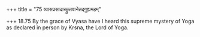 +++
title = "75 व्यासप्रसादाच्छ्रुतवानेतद्गुह्यमहम्"

+++
18.75 By the grace of Vyasa have I heard this supreme mystery of Yoga as
declared in person by Krsna, the Lord of Yoga.
